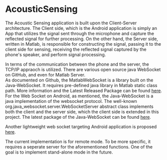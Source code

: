 # AcousticSensing
The Acoustic Sensing application is built upon the Client-Server architecture. The Client side, which is the Android application is simply an App that utilizes the signal sent through the microphone and capture the reflected signal for further processing. On the other hand, the Server side, written in Matlab, is responsible for constructing the signal, passing it to the client side for sensing, receiving the reflected signal captured by the phone's speaker, and perform signal processing.  
  
In terms of the communication between the phone and the server, the TCP/IP appraoch is utilized. There are various open source java WebSocket on GitHub, and even for Matlab Server.  
As documented on Github, the MatlabWebSocket is a library built on the Java-WebSocket. It requires pre-defined java library in Matlab static class path. More information and the Latest Released Package can be found [here](https://github.com/jebej/MatlabWebSocket).  
For the Web Socket on Android, as mentioned, the Java-WebSocket is a java implementation of the websocket protocol. The well-known org.java_websocket.server.WebSocketServer abstract class implements both the client and the server side, which the client side is extended in this project. The latest package of the Java-WebSocket can be found [here](https://github.com/TooTallNate/Java-WebSocket).  
  
Another lightweight web socket targeting Android application is proposed [here](https://github.com/gusavila92/java-android-websocket-client).  
  
The current implementation is for remote mode. To be more specific, it requires a seperate server for the aforementioned functions. One of the goal is to implement stand-alone mode in the future.  

